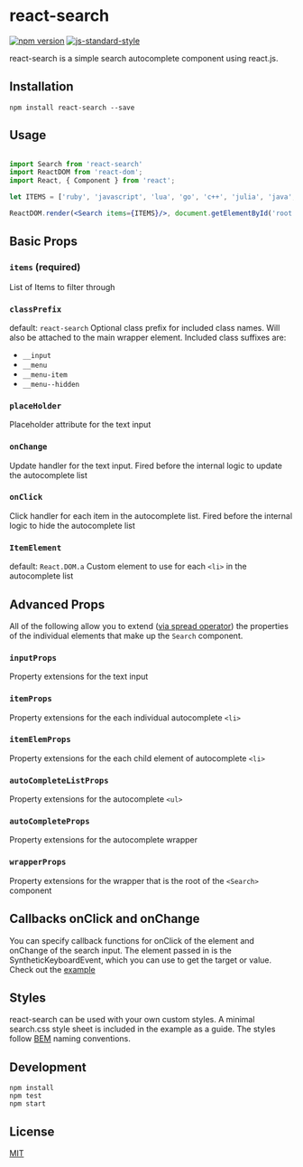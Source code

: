 # react-search

[![npm version](https://badge.fury.io/js/react-search.svg)](https://badge.fury.io/js/react-search)
[![js-standard-style](https://img.shields.io/badge/code%20style-standard-brightgreen.svg?style=flat)](https://github.com/feross/standard)

react-search is a simple search autocomplete component using react.js.

## Installation

`npm install react-search --save`

## Usage

```jsx

import Search from 'react-search'
import ReactDOM from 'react-dom';
import React, { Component } from 'react';

let ITEMS = ['ruby', 'javascript', 'lua', 'go', 'c++', 'julia', 'java', 'c', 'scala','haskell']

ReactDOM.render(<Search items={ITEMS}/>, document.getElementById('root'));

```

## Basic Props

### `items` (required)
List of Items to filter through

### `classPrefix`
default: `react-search`
Optional class prefix for included class names. Will also be attached to the main wrapper element. Included class suffixes are:
  - `__input`
  - `__menu`
  - `__menu-item`
  - `__menu--hidden`

### `placeHolder`
Placeholder attribute for the text input

### `onChange`
Update handler for the text input. Fired before the internal logic to update the autocomplete list

### `onClick`
Click handler for each item in the autocomplete list. Fired before the internal logic to hide the autocomplete list

### `ItemElement`
default: `React.DOM.a`
Custom element to use for each `<li>` in the autocomplete list

## Advanced Props

All of the following allow you to extend ([via spread operator](https://facebook.github.io/react/docs/transferring-props.html)) the properties of the individual elements that make up the `Search` component.

### `inputProps`
Property extensions for the text input

### `itemProps`
Property extensions for the each individual autocomplete `<li>`

### `itemElemProps`
Property extensions for the each child element of autocomplete `<li>`

### `autoCompleteListProps`
Property extensions for the autocomplete `<ul>`

### `autoCompleteProps`
Property extensions for the autocomplete wrapper

### `wrapperProps`
Property extensions for the wrapper that is the root of the `<Search>` component

## Callbacks onClick and onChange

You can specify callback functions for onClick of the element and onChange of the search input. The element passed in is the SyntheticKeyboardEvent, which you can use to get the target or value. Check out the [example](https://github.com/StevenIseki/react-search/tree/master/example)

## Styles

react-search can be used with your own custom styles. A minimal search.css style sheet is included in the example as a guide. The styles follow [BEM](https://en.bem.info/method/definitions/) naming conventions.

## Development
    npm install
    npm test
    npm start

## License

[MIT](http://isekivacenz.mit-license.org/)
